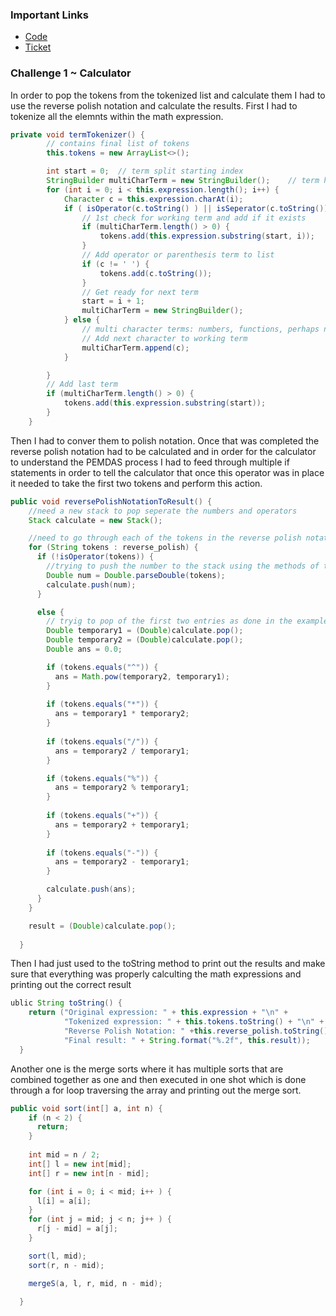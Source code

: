 ### Important Links
* [Code](https://replit.com/@ridhimainukurti/triridhimainukurti#src/TechTalk2/Calculator.java)
* [Ticket](https://github.com/ridhimainukurti/triridhimainukurti/issues/3)

### Challenge 1 ~ Calculator 

In order to pop the tokens from the tokenized list and calculate them I had to use the reverse polish notation and calculate the results. First I had to tokenize all the elemnts within the math expression.

```java
private void termTokenizer() {
        // contains final list of tokens
        this.tokens = new ArrayList<>();

        int start = 0;  // term split starting index
        StringBuilder multiCharTerm = new StringBuilder();    // term holder
        for (int i = 0; i < this.expression.length(); i++) {
            Character c = this.expression.charAt(i);
            if ( isOperator(c.toString() ) || isSeperator(c.toString())  ) {
                // 1st check for working term and add if it exists
                if (multiCharTerm.length() > 0) {
                    tokens.add(this.expression.substring(start, i));
                }
                // Add operator or parenthesis term to list
                if (c != ' ') {
                    tokens.add(c.toString());
                }
                // Get ready for next term
                start = i + 1;
                multiCharTerm = new StringBuilder();
            } else {
                // multi character terms: numbers, functions, perhaps non-supported elements
                // Add next character to working term
                multiCharTerm.append(c);
            }

        }
        // Add last term
        if (multiCharTerm.length() > 0) {
            tokens.add(this.expression.substring(start));
        }
    }
```

Then I had to conver them to polish notation. Once that was completed the reverse polish notation had to be calculated and in order for the calculator to understand the PEMDAS process I had to feed through multiple if statements in order to tell the calculator that once this operator was in place it needed to take the first two tokens and perform this action. 

```java
public void reversePolishNotationToResult() {
    //need a new stack to pop seperate the numbers and operators
    Stack calculate = new Stack();

    //need to go through each of the tokens in the reverse polish notation 
    for (String tokens : reverse_polish) {
      if (!isOperator(tokens)) {
        //trying to push the number to the stack using the methods of the Operators 
        Double num = Double.parseDouble(tokens);
        calculate.push(num);
      }

      else {
        // tryig to pop of the first two entries as done in the example during the tech talk 
        Double temporary1 = (Double)calculate.pop();
        Double temporary2 = (Double)calculate.pop();
        Double ans = 0.0;

        if (tokens.equals("^")) {
          ans = Math.pow(temporary2, temporary1);
        }
        
        if (tokens.equals("*")) {
          ans = temporary1 * temporary2;
        }
        
        if (tokens.equals("/")) {
          ans = temporary2 / temporary1; 
        }

        if (tokens.equals("%")) {
          ans = temporary2 % temporary1;
        }
        
        if (tokens.equals("+")) {
          ans = temporary2 + temporary1;
        }
        
        if (tokens.equals("-")) {
          ans = temporary2 - temporary1;
        }

        calculate.push(ans);
      }
    }

    result = (Double)calculate.pop();
    
  }
```

Then I had just used to the toString method to print out the results and make sure that everything was properly calculting the math expressions and printing out the correct result 

```java
ublic String toString() {
    return ("Original expression: " + this.expression + "\n" +
            "Tokenized expression: " + this.tokens.toString() + "\n" +
            "Reverse Polish Notation: " +this.reverse_polish.toString() + "\n" +
            "Final result: " + String.format("%.2f", this.result));
  }
```

Another one is the merge sorts where it has multiple sorts that are combined together as one and then executed in one shot which is done through a for loop traversing the array and printing out the merge sort. 

```java
public void sort(int[] a, int n) {
    if (n < 2) {
      return;
    }
    
    int mid = n / 2;
    int[] l = new int[mid];
    int[] r = new int[n - mid];

    for (int i = 0; i < mid; i++ ) {
      l[i] = a[i];
    }
    for (int j = mid; j < n; j++ ) {
      r[j - mid] = a[j];
    }

    sort(l, mid);
    sort(r, n - mid);

    mergeS(a, l, r, mid, n - mid);
    
  }
```
